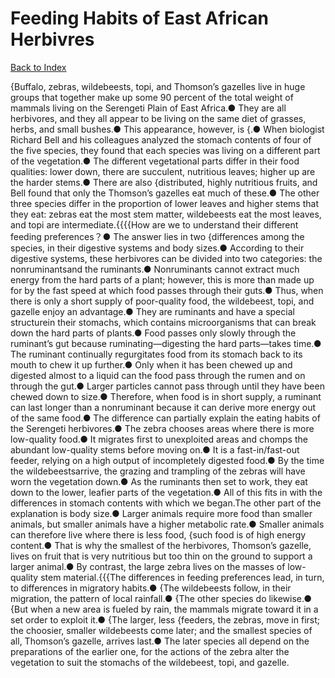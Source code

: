 # Feeding Habits of East African Herbivres
[Back to Index](https://github.com/windows10010/tpoExtractor/blob/master/README.md)

{Buffalo, zebras, wildebeests, topi, and Thomson’s gazelles live in huge groups that together make up some 90 percent of the total weight of mammals living on the Serengeti Plain of East Africa.● They are all herbivores, and they all appear to be living on the same diet of grasses, herbs, and small bushes.● This appearance, however, is {.● When biologist Richard Bell and his colleagues analyzed the stomach contents of four of the five species, they found that each species was living on a different part of the vegetation.● The different vegetational parts differ in their food qualities: lower down, there are succulent, nutritious leaves; higher up are the harder stems.● There are also {distributed, highly nutritious fruits, and Bell found that only the Thomson’s gazelles eat much of these.● The other three species differ in the proportion of lower leaves and higher stems that they eat: zebras eat the most stem matter, wildebeests eat the most leaves, and topi are intermediate.{{{{How are we to understand their different feeding preferences？● The answer lies in two {differences among the species, in their digestive systems and body sizes.● According to their digestive systems, these herbivores can be divided into two categories: the nonruminantsand the ruminants.● Nonruminants cannot extract much energy from the hard parts of a plant; however, this is more than made up for by the fast speed at which food passes through their guts.● Thus, when there is only a short supply of poor-quality food, the wildebeest, topi, and gazelle enjoy an advantage.● They are ruminants and have a special structurein their stomachs, which contains microorganisms that can break down the hard parts of plants.● Food passes only slowly through the ruminant’s gut because ruminating—digesting the hard parts—takes time.● The ruminant continually regurgitates food from its stomach back to its mouth to chew it up further.● Only when it has been chewed up and digested almost to a liquid can the food pass through the rumen and on through the gut.● Larger particles cannot pass through until they have been chewed down to size.● Therefore, when food is in short supply, a ruminant can last longer than a nonruminant because it can derive more energy out of the same food.● The difference can partially explain the eating habits of the Serengeti herbivores.● The zebra chooses areas where there is more low-quality food.● It migrates first to unexploited areas and chomps the abundant low-quality stems before moving on.● It is a fast-in/fast-out feeder, relying on a high output of incompletely digested food.● By the time the wildebeestsarrive, the grazing and trampling of the zebras will have worn the vegetation down.● As the ruminants then set to work, they eat down to the lower, leafier parts of the vegetation.● All of this fits in with the differences in stomach contents with which we began.The other part of the explanation is body size.● Larger animals require more food than smaller animals, but smaller animals have a higher metabolic rate.● Smaller animals can therefore live where there is less food, {such food is of high energy content.● That is why the smallest of the herbivores, Thomson’s gazelle, lives on fruit that is very nutritious but too thin on the ground to support a larger animal.● By contrast, the large zebra lives on the masses of low-quality stem material.{{{The differences in feeding preferences lead, in turn, to differences in migratory habits.● {The wildebeests follow, in their migration, the pattern of local rainfall.● {The other species do likewise.● {But when a new area is fueled by rain, the mammals migrate toward it in a set order to exploit it.● {The larger, less {feeders, the zebras, move in first; the choosier, smaller wildebeests come later; and the smallest species of all, Thomson’s gazelle, arrives last.● The later species all depend on the preparations of the earlier one, for the actions of the zebra alter the vegetation to suit the stomachs of the wildebeest, topi, and gazelle.
